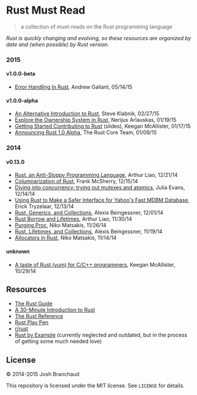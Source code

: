 # Rust Must Read

> a collection of must-reads on the Rust programming language

*Rust is quickly changing and evolving, so these resources are organized by
date and (when possible) by Rust version.*

### 2015

#### v1.0.0-beta

- [Error Handling In Rust](http://blog.burntsushi.net/rust-error-handling/), Andrew Gallant, 05/14/15

#### v1.0.0-alpha

- [An Alternative Introduction to Rust](http://words.steveklabnik.com/a-new-introduction-to-rust), Steve Klabnik, 02/27/15
- [Explore the Ownership System in Rust](http://nercury.github.io/rust/guide/2015/01/19/ownership.html), Nerijus Arlauskas, 01/19/15
- [Getting Started Contributing to Rust](http://kmcallister.github.io/talks/rust/2015-contributing-to-rust/slides.html) (slides), Keegan McAllister, 01/17/15
- [Announcing Rust 1.0 Alpha](http://blog.rust-lang.org/2015/01/09/Rust-1.0-alpha.html), The Rust Core Team, 01/09/15

### 2014

#### v0.13.0

- [Rust, an Anti-Sloppy Programming Language](http://arthurtw.github.io/2014/12/21/rust-anti-sloppy-programming-language.html), Arthur Liao, 12/21/14
- [Columnarization of Rust](http://www.frankmcsherry.org/columnarization/serialization/rust/2014/12/15/Columnarization-in-Rust.html), Frank McSherry, 12/15/14
- [Diving into concurrency: trying out mutexes and atomics](http://jvns.ca/blog/2014/12/14/fun-with-threads/), Julia Evans, 12/14/14
- [Using Rust to Make a Safer Interface for Yahoo's Fast MDBM Database](http://erickt.github.io/blog/2014/12/13/rust-and-mdbm/), Erick Tryzelaar, 12/13/14
- [Rust, Generics, and Collections](http://cglab.ca/~abeinges/blah/rust-generics-and-collections/), Alexis Beingessner, 12/01/14
- [Rust Borrow and Lifetimes](http://arthurtw.github.io/2014/11/30/rust-borrow-lifetimes.html), Arthur Liao, 11/30/14
- [Purging Proc](http://smallcultfollowing.com/babysteps/blog/2014/11/26/purging-proc/), Niko Matsakis, 11/26/14
- [Rust, Lifetimes, and Collections](http://cglab.ca/~abeinges/blah/rust-lifetimes-and-collections/), Alexis Beingessner, 11/19/14
- [Allocators in Rust](http://smallcultfollowing.com/babysteps/blog/2014/11/14/allocators-in-rust/), Niko Matsakis, 11/14/14

#### unknown

- [A taste of Rust (yum) for C/C++ programmers](http://mainisusuallyafunction.blogspot.com/2014/10/a-taste-of-rust-yum-for-cc-programmers_29.html), Keegan McAllister, 10/29/14

## Resources

- [The Rust Guide](http://doc.rust-lang.org/guide.html)
- [A 30-Minute Introduction to Rust](http://doc.rust-lang.org/intro.html)
- [The Rust Reference](http://doc.rust-lang.org/reference.html)
- [Rust Play Pen](http://play.rust-lang.org/)
- [r/rust](http://www.reddit.com/r/rust/)
- [Rust by Example](http://rustbyexample.com/) (currently neglected and
  outdated, but in the process of getting some much needed love)

## License

&copy; 2014-2015 Josh Branchaud

This repository is licensed under the MIT license. See `LICENSE` for
details.
